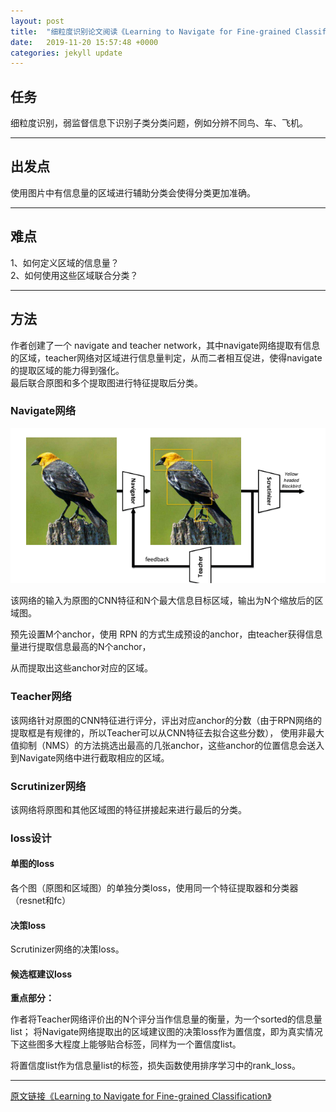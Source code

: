 ```yaml
---
layout: post
title:  "细粒度识别论文阅读《Learning to Navigate for Fine-grained Classification》"
date:   2019-11-20 15:57:48 +0000
categories: jekyll update
---
```



## **任务**


细粒度识别，弱监督信息下识别子类分类问题，例如分辨不同鸟、车、飞机。  

---

## **出发点**


使用图片中有信息量的区域进行辅助分类会使得分类更加准确。  

---

## **难点**

1、如何定义区域的信息量？  
2、如何使用这些区域联合分类？

---
## **方法**

作者创建了一个 navigate and teacher network，其中navigate网络提取有信息的区域，teacher网络对区域进行信息量判定，从而二者相互促进，使得navigate的提取区域的能力得到强化。  
最后联合原图和多个提取图进行特征提取后分类。

### **Navigate网络**

![这是张图片](../assert/navigate.png)

该网络的输入为原图的CNN特征和N个最大信息目标区域，输出为N个缩放后的区域图。  

预先设置M个anchor，使用 RPN 的方式生成预设的anchor，由teacher获得信息量进行提取信息最高的N个anchor，

从而提取出这些anchor对应的区域。

### **Teacher网络**

该网络针对原图的CNN特征进行评分，评出对应anchor的分数（由于RPN网络的提取框是有规律的，所以Teacher可以从CNN特征去拟合这些分数），
使用非最大值抑制（NMS）的方法挑选出最高的几张anchor，这些anchor的位置信息会送入到Navigate网络中进行截取相应的区域。

### **Scrutinizer网络**

该网络将原图和其他区域图的特征拼接起来进行最后的分类。

### **loss设计**

#### **单图的loss**

各个图（原图和区域图）的单独分类loss，使用同一个特征提取器和分类器（resnet和fc）

#### **决策loss**

Scrutinizer网络的决策loss。

#### **候选框建议loss**

**重点部分：**

作者将Teacher网络评价出的N个评分当作信息量的衡量，为一个sorted的信息量list；
将Navigate网络提取出的区域建议图的决策loss作为置信度，即为真实情况下这些图多大程度上能够贴合标签，同样为一个置信度list。

将置信度list作为信息量list的标签，损失函数使用排序学习中的rank_loss。


---

[原文链接《Learning to Navigate for Fine-grained Classification》](http://openaccess.thecvf.com/content_ECCV_2018/papers/Ze_Yang_Learning_to_Navigate_ECCV_2018_paper.pdf)
